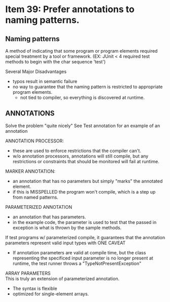 # Item 39: Prefer annotations to naming patterns. 

## Naming patterns
A method of indicating that some program or program elements required special
treatment by a tool or framework. 
(EX: JUnit < 4 required test methods to begin with the char sequence 
'test')

Several Major Disadvantages
- typos result in semantic failure
- no way to guarantee that the naming pattern is restricted to appropriate
program elements.
    - not tied to compiler, so everything is discovered at runtime. 
    
## ANNOTATIONS
Solve the problem "quite nicely"
See Test annotation for an example of an annotation


ANNOTATION PROCESSOR:
- these are used to enforce restrictions that the compiler can't. 
- w/o annotation processors, annotations will still compile, but 
any restrictions or constraints that should be monitored will fail at
runtime. 

MARKER ANNOTATION:
- an annotation that has no parameters but simply "marks" the 
annotated element.
- if this is MISSPELLED the program won't compile, which is a step up
from named patterns. 

PARAMETERIZED ANNOTATION
- an annotation that has parameters. 
- in the example code, the parameter is used to test that the passed in 
exception is what is thrown by the sample methods. 


If test programs w/ parameterized compile, it guarantees that the
annotation parameters represent valid input types with ONE CAVEAT
- If annotation parameters are valid at compile time, but the class
representing the specificed input parameter is no longer present at
runtime, the test runner throws a "TypeNotPresentException"

ARRAY PARAMETERS <br>
This is truly an extension of parameterized annotation. 
- The syntax is flexible
- optimized for single-element arrays. 